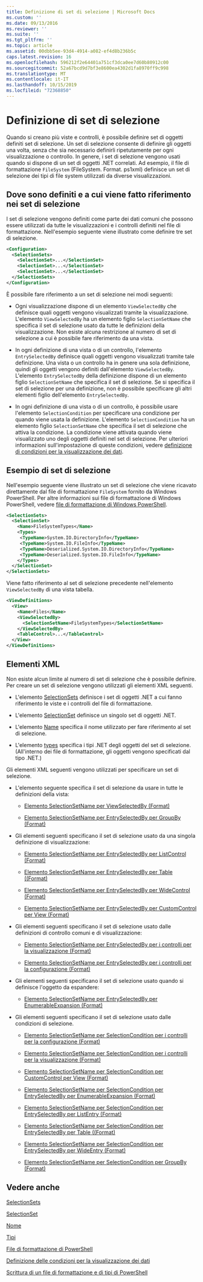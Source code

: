```yaml
---
title: Definizione di set di selezione | Microsoft Docs
ms.custom: ''
ms.date: 09/13/2016
ms.reviewer: ''
ms.suite: ''
ms.tgt_pltfrm: ''
ms.topic: article
ms.assetid: 00dbb5ee-93d4-4914-a082-ef4d8b236b5c
caps.latest.revision: 16
ms.openlocfilehash: 596212f2e64401a751cf3dca0ee7d60b80912c00
ms.sourcegitcommit: 52a67bcd9d7bf3e8600ea4302d1fa8970ff9c998
ms.translationtype: MT
ms.contentlocale: it-IT
ms.lasthandoff: 10/15/2019
ms.locfileid: "72368850"
---
```

# <a name="defining-selection-sets"></a>Definizione di set di selezione

Quando si creano più viste e controlli, è possibile definire set di oggetti definiti set di selezione. Un set di selezione consente di definire gli oggetti una volta, senza che sia necessario definirli ripetutamente per ogni visualizzazione o controllo. In genere, i set di selezione vengono usati quando si dispone di un set di oggetti .NET correlati. Ad esempio, il file di formattazione `FileSystem` (FileSystem. Format. ps1xml) definisce un set di selezione dei tipi di file system utilizzati da diverse visualizzazioni.

## <a name="where-selection-sets-are-defined-and-referenced"></a>Dove sono definiti e a cui viene fatto riferimento nei set di selezione

I set di selezione vengono definiti come parte dei dati comuni che possono essere utilizzati da tutte le visualizzazioni e i controlli definiti nel file di formattazione. Nell'esempio seguente viene illustrato come definire tre set di selezione.

```xml
<Configuration>
  <SelectionSets>
    <SelectionSet>...</SelectionSet>
    <SelectionSet>...</SelectionSet>
    <SelectionSet>...</SelectionSet>
  </SelectionSets>
</Configuration>
```

È possibile fare riferimento a un set di selezione nei modi seguenti:

- Ogni visualizzazione dispone di un elemento `ViewSelectedBy` che definisce quali oggetti vengono visualizzati tramite la visualizzazione. L'elemento `ViewSelectedBy` ha un elemento figlio `SelectionSetName` che specifica il set di selezione usato da tutte le definizioni della visualizzazione. Non esiste alcuna restrizione al numero di set di selezione a cui è possibile fare riferimento da una vista.

- In ogni definizione di una vista o di un controllo, l'elemento `EntrySelectedBy` definisce quali oggetti vengono visualizzati tramite tale definizione. Una vista o un controllo ha in genere una sola definizione, quindi gli oggetti vengono definiti dall'elemento `ViewSelectedBy`. L'elemento `EntrySelectedBy` della definizione dispone di un elemento figlio `SelectionSetName` che specifica il set di selezione. Se si specifica il set di selezione per una definizione, non è possibile specificare gli altri elementi figlio dell'elemento `EntrySelectedBy`.

- In ogni definizione di una vista o di un controllo, è possibile usare l'elemento `SelectionCondition` per specificare una condizione per quando viene usata la definizione. L'elemento `SelectionCondition` ha un elemento figlio `SelectionSetName` che specifica il set di selezione che attiva la condizione. La condizione viene attivata quando viene visualizzato uno degli oggetti definiti nel set di selezione. Per ulteriori informazioni sull'impostazione di queste condizioni, vedere [definizione di condizioni per la visualizzazione dei dati](./defining-conditions-for-displaying-data.md).

## <a name="selection-set-example"></a>Esempio di set di selezione

Nell'esempio seguente viene illustrato un set di selezione che viene ricavato direttamente dal file di formattazione `FileSystem` fornito da Windows PowerShell. Per altre informazioni sui file di formattazione di Windows PowerShell, vedere [file di formattazione di Windows PowerShell](./powershell-formatting-files.md).

```xml
<SelectionSets>
  <SelectionSet>
    <Name>FileSystemTypes</Name>
    <Types>
     <TypeName>System.IO.DirectoryInfo</TypeName>
     <TypeName>System.IO.FileInfo</TypeName>
     <TypeName>Deserialized.System.IO.DirectoryInfo</TypeName>
     <TypeName>Deserialized.System.IO.FileInfo</TypeName>
    </Types>
  </SelectionSet>
</SelectionSets>
```

Viene fatto riferimento al set di selezione precedente nell'elemento `ViewSelectedBy` di una vista tabella.

```xml
<ViewDefinitions>
  <View>
    <Name>Files</Name>
    <ViewSelectedBy>
      <SelectionSetName>FileSystemTypes</SelectionSetName>
    </ViewSelectedBy>
    <TableControl>...</TableControl>
  </View>
</ViewDefinitions>

```

## <a name="xml-elements"></a>Elementi XML

 Non esiste alcun limite al numero di set di selezione che è possibile definire. Per creare un set di selezione vengono utilizzati gli elementi XML seguenti.

- L'elemento [SelectionSets](./selectionsets-element-format.md) definisce i set di oggetti .NET a cui fanno riferimento le viste e i controlli del file di formattazione.

- L'elemento [SelectionSet](./selectionset-element-format.md) definisce un singolo set di oggetti .NET.

- L'elemento [Name](./name-element-for-selectionset-format.md) specifica il nome utilizzato per fare riferimento al set di selezione.

- L'elemento [types](./types-element-for-selectionset-format.md) specifica i tipi .NET degli oggetti del set di selezione. (All'interno dei file di formattazione, gli oggetti vengono specificati dal tipo .NET.)

 Gli elementi XML seguenti vengono utilizzati per specificare un set di selezione.

- L'elemento seguente specifica il set di selezione da usare in tutte le definizioni della vista:

    - [Elemento SelectionSetName per ViewSelectedBy (Format)](./selectionsetname-element-for-viewselectedby-format.md)

    - [Elemento SelectionSetName per EntrySelectedBy per GroupBy (Format)](./selectionsetname-element-for-entryselectedby-for-groupby-format.md)

- Gli elementi seguenti specificano il set di selezione usato da una singola definizione di visualizzazione:

    - [Elemento SelectionSetName per EntrySelectedBy per ListControl (Format)](./selectionsetname-element-for-entryselectedby-for-listcontrol-format.md)

    - [Elemento SelectionSetName per EntrySelectedBy per Table ((Format)](./selectionsetname-element-for-entryselectedby-for-tablecontrol-format.md)

    - [Elemento SelectionSetName per EntrySelectedBy per WideControl (Format)](./selectionsetname-element-for-entryselectedby-for-widecontrol-format.md)

    - [Elemento SelectionSetName per EntrySelectedBy per CustomControl per View (Format)](./selectionsetname-element-for-entryselectedby-for-customcontrol-for-view-format.md)

- Gli elementi seguenti specificano il set di selezione usato dalle definizioni di controllo comuni e di visualizzazione:

    - [Elemento SelectionSetName per EntrySelectedBy per i controlli per la visualizzazione (Format)](./selectionsetname-element-for-entryselectedby-for-controls-for-view-format.md)

    - [Elemento SelectionSetName per EntrySelectedBy per i controlli per la configurazione (Format)](./selectionsetname-element-for-entryselectedby-for-controls-for-configuration-format.md)

- Gli elementi seguenti specificano il set di selezione usato quando si definisce l'oggetto da espandere:

    - [Elemento SelectionSetName per EntrySelectedBy per EnumerableExpansion (Format)](./selectionsetname-element-for-entryselectedby-for-enumerableexpansion-format.md)

- Gli elementi seguenti specificano il set di selezione usato dalle condizioni di selezione.

    - [Elemento SelectionSetName per SelectionCondition per i controlli per la configurazione (Format)](./selectionsetname-element-for-selectioncondition-for-controls-for-configuration-format.md)

    - [Elemento SelectionSetName per SelectionCondition per i controlli per la visualizzazione (Format)](./selectionsetname-element-for-selectioncondition-for-controls-for-view-format.md)

    - [Elemento SelectionSetName per SelectionCondition per CustomControl per View (Format)](./selectionsetname-element-for-selectioncondition-for-customcontrol-for-view-format.md)

    - [Elemento SelectionSetName per SelectionCondition per EntrySelectedBy per EnumerableExpansion (Format)](./selectionsetname-element-for-selectioncondition-for-entryselectedby-for-enumerableexpansion-format.md)

    - [Elemento SelectionSetName per SelectionCondition per EntrySelectedBy per ListEntry (Format)](./selectionsetname-element-for-selectioncondition-for-entryselectedby-for-listentry-format.md)

    - [Elemento SelectionSetName per SelectionCondition per EntrySelectedBy per Table ((Format)](./selectionsetname-element-for-selectioncondition-for-entryselectedby-for-tablecontrol-format.md)

    - [Elemento SelectionSetName per SelectionCondition per EntrySelectedBy per WideEntry (Format)](./selectionsetname-element-for-selectioncondition-for-entryselectedby-for-wideentry-format.md)

    - [Elemento SelectionSetName per SelectionCondition per GroupBy (Format)](./selectionsetname-element-for-selectioncondition-for-groupby-format.md)

## <a name="see-also"></a>Vedere anche

[SelectionSets](./selectionsets-element-format.md)

[SelectionSet](./selectionset-element-format.md)

[Nome](./name-element-for-selectionset-format.md)

[Tipi](./types-element-for-selectionset-format.md)

[File di formattazione di PowerShell](./powershell-formatting-files.md)

[Definizione delle condizioni per la visualizzazione dei dati](./defining-conditions-for-displaying-data.md)

[Scrittura di un file di formattazione e di tipi di PowerShell](./writing-a-powershell-formatting-file.md)
